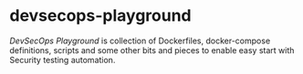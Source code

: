 # devsecops-playground

_DevSecOps Playground_ is collection of Dockerfiles, docker-compose definitions, scripts and some other bits and pieces to enable easy start with Security testing automation.



   